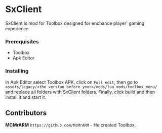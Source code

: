 # SxClient

SxClient is mod for Toolbox designed for enchance player' gaming experience

### Prerequisites

- Toolbox
- Apk Editor

### Installing

In Apk Editor select Toolbox APK, click on `Full edit`, then go to `assets/legacy/<the version before your>/mods/lua_mods/toolbox_menu/` and replace all folders with SxClient folders.
Finally, click build and then install it and start it.

## Contributors

**MCMrARM** `https://github.com/McMrARM` - He created Toolbox.
